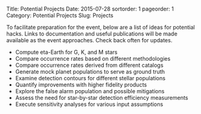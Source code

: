 Title: Potential Projects
Date: 2015-07-28
sortorder: 1
pageorder: 1
Category: Potential Projects
Slug: Projects

To facilitate preparation for the event, below are a list of ideas for potential hacks.  Links to documentation and useful publications will be made available as the event approaches.  Check back often for updates.

* Compute eta-Earth for G, K, and M stars
* Compare occurrence rates based on different methodologies
* Compare occurrence rates derived from different catalogs
* Generate mock planet populations to serve as ground truth
* Examine detection contours for different stellar populations
* Quantify improvements with higher fidelity products
* Explore the false alarm population and possible mitigations
* Assess the need for star-by-star detection efficiency measurements
* Execute sensitivity analyses for various input assumptions
